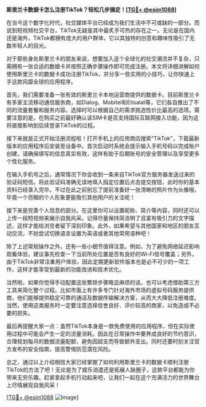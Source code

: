 **斯里兰卡数据卡怎么注册TikTok？轻松几步搞定！[[TG💪+ @esim1088](https://t.me/s/esim1088)]**

在当今这个数字化时代，社交媒体平台已经成为我们生活中不可或缺的一部分。而说到短视频社交平台，TikTok无疑是其中最炙手可热的存在之一。无论是在国内还是海外，TikTok都拥有庞大的用户群体，它以其独特的创意和趣味性吸引了无数年轻人的目光。

对于那些身处斯里兰卡的朋友来说，想要加入这个全球化的社交潮流并不复杂，只需拥有一张合适的数据卡并按照正确步骤操作即可完成注册。本文将详细讲解如何使用斯里兰卡的数据卡成功注册TikTok，并分享一些实用的小技巧，让你快速上手这款风靡全球的应用程序。

首先，我们需要准备一张有效的斯里兰卡本地运营商提供的数据卡。目前斯里兰卡有多家主流移动通信服务商，如Dialog、Mobitel和Etisalat等，它们各自推出了不同的流量套餐和服务内容。选择时可以根据自己的需求挑选性价比最高的选项。需要注意的是，在购买之前最好确认该SIM卡是否支持国际互联网接入功能，因为这将直接影响到后续登录TikTok的过程。

接下来就是正式开始注册流程啦！打开手机上的应用商店搜索“TikTok”，下载最新版本的应用程序后安装至设备中。首次启动时系统会提示输入手机号码以完成账户创建，请确保填写的信息真实有效，这样有助于后期账号的安全管理以及享受更多个性化服务。

在输入手机号之后，通常情况下你会收到一条来自TikTok官方服务器发送过来的验证码短信。将此验证码准确无误地填入指定位置后点击提交按钮，此时你的基本资料已经录入完毕。不过在此之前别忘了提前准备好一张清晰的照片作为头像哦，毕竟一个亮眼的个人形象更能吸引其他用户的关注呢！

接下来是完善个人信息的部分。在这里你可以设置昵称、简介等内容，同时还可以上传一段短视频来展示自我风采。记得尽量保持简洁明了且富有吸引力的文字描述，这样才能给浏览者留下深刻印象。此外，如果希望与其他国家和地区的朋友互动交流，不妨尝试切换语言设置为英语或者其他常用语种吧！

除了上述常规操作之外，还有一些小细节值得注意。例如，为了避免网络延迟影响观看体验，建议事先检查一下当前所处位置是否有良好的Wi-Fi信号覆盖；另外，由于TikTok非常注重用户体验，因此定期更新软件版本也是必不可少的一项工作，这样才能享受到最新的功能改进和技术优化。

当然啦，如果你觉得手动配置这些繁琐步骤略显麻烦的话，也可以考虑借助第三方工具来简化整个过程。比如市面上有许多专门针对海外市场的虚拟号码服务提供商，他们能够提供稳定可靠的通话及数据传输解决方案，从而大大降低注册难度。当然，使用这类服务时一定要注意选择信誉良好、评价较高的商家，以免造成不必要的损失。

最后再提醒大家一点：虽然TikTok本身是一款免费使用的应用程序，但在实际使用过程中可能会产生一定的流量消耗。因此在日常操作中要养成良好的节约意识，合理规划每月的数据流量配额，避免因超支而导致额外支出。同时还要时刻关注官方发布的安全指南，提高警惕防范潜在风险。

总之，通过以上介绍相信大家已经掌握了如何利用斯里兰卡的数据卡顺利注册TikTok的方法了吧！无论是为了娱乐消遣还是拓展人脉圈子，这款平台都能为你带来无穷乐趣。赶紧拿起手机行动起来吧，让我们一起在这个充满活力的世界舞台上尽情展现自我风采！

[[TG💪+ @esim1088](https://t.me/s/esim1088) ![Image](https://i.postimg.cc/4NQfJmqS/Snipaste-2025-05-13-00-14-12.png)]